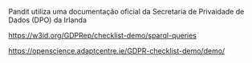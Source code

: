 Pandit utiliza uma documentação oficial da Secretaria de Privaidade de Dados (DPO) da Irlanda

https://w3id.org/GDPRep/checklist-demo/sparql-queries

https://openscience.adaptcentre.ie/GDPR-checklist-demo/demo/
